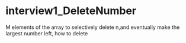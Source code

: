 # interview1_DeleteNumber
M elements of the array to selectively delete n,and eventually make the largest number left, how to delete
